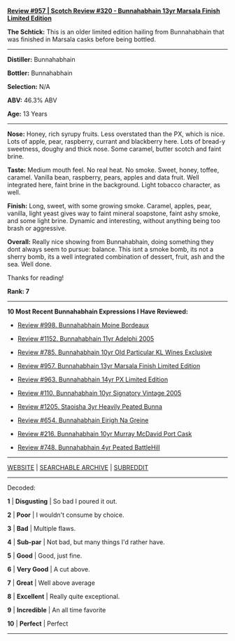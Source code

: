 
[**Review #957 | Scotch Review #320 - Bunnahabhain 13yr Marsala Finish Limited Edition**]( https://t8ke.review/review-957-bunnahabhain-13yr-limited-edition-marsala-finish/)

**The Schtick:** This is an older limited edition hailing from Bunnahabhain that was finished in Marsala casks before being bottled. 

-----

**Distiller:** Bunnahabhain

**Bottler:** Bunnahabhain

**Selection:** N/A

**ABV:** 46.3% ABV

**Age:** 13 Years 

-----

**Nose:**  Honey, rich syrupy fruits. Less overstated than the PX, which is nice. Lots of apple, pear, raspberry, currant and blackberry here. Lots of bread-y sweetness, doughy and thick nose. Some caramel, butter scotch and faint brine.    

**Taste:** Medium mouth feel. No real heat. No smoke. Sweet, honey, toffee, caramel. Vanilla bean, raspberry, pears, apples and data fruit. Well integrated here, faint brine in the background. Light tobacco character, as well. 

**Finish:** Long, sweet, with some growing smoke. Caramel, apples, pear, vanilla, light yeast gives way to faint mineral soapstone, faint ashy smoke, and some light brine. Dynamic and interesting, without anything being too brash or aggressive. 

**Overall:** Really nice showing from Bunnahabhain, doing something they dont always seem to pursue: balance. This isnt a smoke bomb, its not a sherry bomb, its a well integrated combination of dessert, fruit, ash and the sea. Well done. 

Thanks for reading!

**Rank: 7**

----- 

**10 Most Recent Bunnahabhain Expressions I Have Reviewed:** 

- [Review #998. Bunnahabhain Moine Bordeaux]( https://t8ke.review/review-998-bunnahabhain-moine-bordeaux-2008/) 

- [Review #1152. Bunnahabhain 11yr Adelphi 2005]( https://t8ke.review/review-1152-bunnahabhain-11yr-adelphi-2005/) 

- [Review #785. Bunnahabhain 10yr Old Particular KL Wines Exclusive]( https://t8ke.review/review-785-2007-bunnahabhain-10-year-old-old-particular-kl-exclusive-single-barrel-cask-strength-single-malt-whisky/) 

- [Review #957. Bunnahabhain 13yr Marsala Finish Limited Edition]( https://t8ke.review/review-957-bunnahabhain-13yr-limited-edition-marsala-finish/) 

- [Review #963. Bunnahabhain 14yr PX Limited Edition]( https://t8ke.review/review-963-bunnahabhain-14yr-px-limited-edition/) 

- [Review #110. Bunnahabhain 10yr Signatory Vintage 2005]( https://t8ke.review/review-110-bunnahabhain-signatory-vintage-2005-10-year/) 

- [Review #1205. Staoisha 3yr Heavily Peated Bunna]( https://t8ke.review/review-1205-stoisha-3yr-heavily-peated-bunna) 

- [Review #654. Bunnahabhain Eirigh Na Greine]( https://t8ke.review/review-654-bunnahabhain-eirigh-na-greine/) 

- [Review #216. Bunnahabhain 10yr Murray McDavid Port Cask]( https://t8ke.review/review-216-bunnahabhain-10yr-port-cask-murray-mcdavid/) 

- [Review #748. Bunnahabhain 4yr Peated BattleHill]( https://t8ke.review/review-748-bunnahabhain-4yr-peated-battlehill/) 

-----

[WEBSITE](https://t8ke.review) | [SEARCHABLE ARCHIVE](https://t8ke.review/review-archive/) | [SUBREDDIT](https://reddit.com/r/t8kereviews)

-----

Decoded:

**1** | **Disgusting** | So bad I poured it out.

**2** | **Poor** | I wouldn't consume by choice.

**3** | **Bad** | Multiple flaws.

**4** | **Sub-par** | Not bad, but many things I'd rather have.

**5** | **Good** | Good, just fine.

**6** | **Very Good** | A cut above.

**7** | **Great** | Well above average

**8** | **Excellent** | Really quite exceptional.

**9** | **Incredible** | An all time favorite

**10** | **Perfect** | Perfect

----

